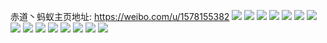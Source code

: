 赤道丶蚂蚁主页地址: https://weibo.com/u/1578155382 
![](https://wx4.sinaimg.cn/mw2000/5e10bd76ly1h94vt2mbdvj20u0140dlo.jpg) 
![](https://wx4.sinaimg.cn/mw2000/5e10bd76ly1h94vt2z0blj20u0140dla.jpg) 
![](https://wx4.sinaimg.cn/mw2000/5e10bd76ly1h94vt39zpwj20lc0sgwiq.jpg) 
![](https://wx4.sinaimg.cn/mw2000/5e10bd76ly1h94vt28afpj20u012s7bo.jpg) 
![](https://wx4.sinaimg.cn/mw2000/5e10bd76ly1h5dv4d28gqj21vo0v9npe.jpg) 
![](https://wx4.sinaimg.cn/mw2000/5e10bd76ly1h5dv49ergtj21vo0v9npe.jpg) 
![](https://wx4.sinaimg.cn/mw2000/5e10bd76ly1h5dv4fr0oaj21vo0v9kjl.jpg) 
![](https://wx4.sinaimg.cn/mw2000/5e10bd76ly1h4v74qv7t8j216o1kw1kx.jpg) 
![](https://wx4.sinaimg.cn/mw2000/5e10bd76ly1h4v74sehhuj21sg2dse81.jpg) 
![](https://wx4.sinaimg.cn/mw2000/5e10bd76ly1h4v74uh4hsj23402c07wj.jpg) 
![](https://wx4.sinaimg.cn/mw2000/5e10bd76ly1h4v74oka0mj22c0340kjm.jpg) 
![](https://wx4.sinaimg.cn/mw2000/5e10bd76ly1h493i35rkhj22c02c0qv6.jpg) 
![](https://wx4.sinaimg.cn/mw2000/5e10bd76ly1h39u70czstj22c02c0u0x.jpg) 
![](https://wx4.sinaimg.cn/mw2000/5e10bd76ly1h39u78u8nhj22yo280hdu.jpg) 
![](https://wx4.sinaimg.cn/mw2000/5e10bd76ly1h39u6gpa9zj22802you0x.jpg) 
